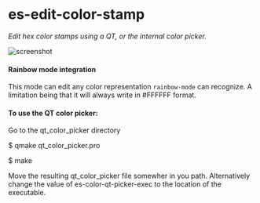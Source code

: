 # es-edit-color-stamp
_Edit hex color stamps using a QT, or the internal color picker._

![screenshot](https://github.com/sabof/es-edit-color-stamp/raw/master/screenshot.png)

#### Rainbow mode integration
This mode can edit any color representation `rainbow-mode` can recognize. A limitation being that it will always write in #FFFFFF format.

#### To use the QT color picker:

Go to the qt\_color\_picker directory

$ qmake qt\_color\_picker.pro

$ make

Move the resulting qt\_color\_picker file somewher in you path.
Alternatively change the value of es-color-qt-picker-exec to the location of the executable.